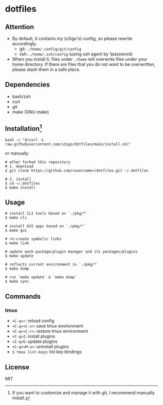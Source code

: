 # dotfiles

## Attention

- By default, it contains my (s3igo's) config, so please rewrite accordingly.
    - git: `./home/.config/git/config`
    - ssh: `./home/.ssh/config` (using ssh agent by 1password)
- When you install it, files under `./home` will overwrite files under your home directory.
  If there are files that you do not want to be overwritten, please stash them in a safe place.

## Dependencies

- bash/zsh
- curl
- git
- make (GNU make)

## Installation[^1]

[^1]: If you want to customize and manage it with git, I recommend manually install.


```shell
bash -c "$(curl -L raw.githubusercontent.com/s3igo/dotfiles/main/install.sh)"
```

or manually

```shell
# after forked this repository
# 1. download
$ git clone https://github.com/<username>/dotfiles.git ~/.dotfiles

# 2. install
$ cd ~/.dotfiles
$ make install
```

## Usage

```shell
# install CLI tools based on `./pkg/*`
$ make cli

# install GUI apps based on `./pkg/*`
$ make gui

# re-create symbolic links
$ make link

# update each package/plugin manager and its packages/plugins
$ make update

# reflects current environment in `./pkg/*`
$ make dump

# run `make update` & `make dump`
$ make sync
```

## Commands

### tmux

- `<C-q>r`: reload config
- `<C-q><C-s>`: save tmux environment
- `<C-q><C-r>`: restore tmux environment
- `<C-q>I`: install plugins
- `<C-q>U`: update plugins
- `<C-q><M-u>`: uninstall plugins
- `$ tmux list-keys`: list key bindings


## License

MIT

